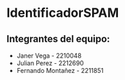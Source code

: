 # IdentificadorSPAM
## Integrantes del equipo:
- Janer Vega - 2210048
- Julian Perez - 2212690
- Fernando Montañez - 2211851

